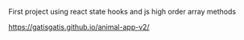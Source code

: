 First project using react state hooks and js high order array methods


https://gatisgatis.github.io/animal-app-v2/

